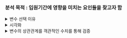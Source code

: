 ### 분석 목적 : 입원기간에 영향을 미치는 요인들을 찾고자 함

<details>
<summary>변수 선택 이유</summary>

### DDA분석
| 변수명 | 변수 설명 | 변수 타입 | 분석가 의견 |
|------|-----------|------------| ---------- |
| 입원기간 | 환자의 입원기간 | 날짜형 | |
| 신장 | 환자의 키 | 연속형 | 연속적인 값을 가질 수 있고 소수점으로 표현될 수 있음 |
| 체중 | 환자의 몸무게 | 연속형 | 연속적인 값을 가질 수 있고 소수점으로 표현될 수 있음 |
| 고혈압여부 | 고혈압여부 | 범주형 | 고혈압 유/무 2가지로 나뉘는 데이터 |
| 당뇨여부 | 당뇨여부| 범주형 | 당뇨 유/무 2가지로 나뉘는 데이터 |
| 심혈관질환 | 심혈관질환 여부| 범주형 | 심혈관질환 유/무 2가지로 나뉘는 데이터 |
| 연령 |환자의 나이| 연속형 | 실수 범위 내에서 정해지지 않은 값을 가질 수 있음 |
| 성별 |환자의 성별 | 범주형 | 남/여 2가지로 나뉘는 데이터 |
| 재발여부 | 재발여부 | 범주형 | 재발 유/무 2가지로 나뉘는 데이터 |
| 수술시간 | 수술 소요시간 | 연속형 | 연속적인 값을 가질 수 있고 소수점으로 표현될 수 있음 |
| 스테로이드치료 | 스테로이드 치료 여부 | 범주형 | 스테로이드치료 유/무 2가지로 나뉘는 데이터 |
| 환자통증정도 | 환자가 느끼는 통증정도| 범주형 | 통증정도를 10단계로 나누어서 표현 |
| BMI | 환자의 비만도 | 연속형 | 연속적인 값을 가질 수 있고 소수점으로 표현될 수 있음 |

</details>

<details>
<summary>시각화</summary>

### EDA분석


</details>

<details>
<summary>변수의 상관관계를 객관적인 수치를 통해 검증</summary>

### CDA분석
| 목표변수 | 설명변수 | pvalue | 귀무가설/대립가설 |
| ------- | ------- | ------- | ------------- |
|입원기간| 고혈압여부 | pvalue=1.468698026856349e-142 | 대립가설 참|
|입원기간| 당뇨여부 |pvalue=1.0616331899646055e-74 | 대립가설 참 |
|입원기간| 심혈관질환 | pvalue=1.1692919294566776e-44 | 대립가설 참|
|입원기간| 연령 | pvalue=0.002 | 대립가설 참 |
|입원기간| 성별 ||  |
|입원기간| 재발여부 | |  |
|입원기간| 수술시간 | | |
|입원기간| 스테로이드치료 | | |
|입원기간| 환자통증정도 | | |
|입원기간| BMI | pvalue=0.39 | 귀무가설 참 |


</details>